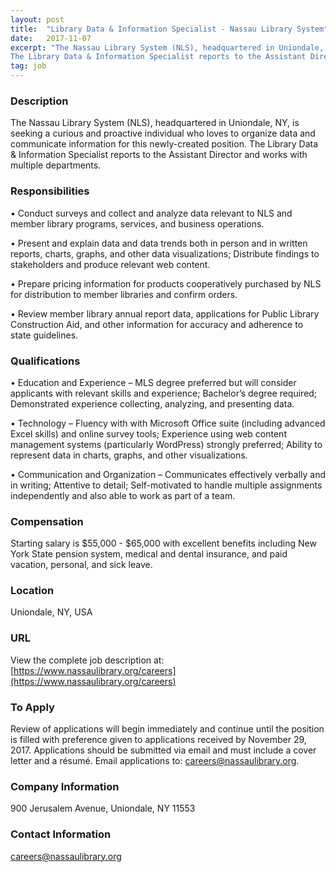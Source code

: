 ```yaml
---
layout: post
title:  "Library Data & Information Specialist - Nassau Library System"
date:   2017-11-07
excerpt: "The Nassau Library System (NLS), headquartered in Uniondale, NY, is seeking a curious and proactive individual who loves to organize data and communicate information for this newly-created position. 
The Library Data & Information Specialist reports to the Assistant Director and works with multiple departments. "
tag: job
---
```


### Description   

The Nassau Library System (NLS), headquartered in Uniondale, NY, is seeking a curious and proactive individual who loves to organize data and communicate information for this newly-created position. 
The Library Data & Information Specialist reports to the Assistant Director and works with multiple departments. 


### Responsibilities   


• 	Conduct surveys and collect and analyze data relevant to NLS and member library programs, services, and business operations.

• 	Present and explain data and data trends both in person and in written reports, charts, graphs, and other data visualizations; Distribute findings to stakeholders and produce relevant web content. 

• 	Prepare pricing information for products cooperatively purchased by NLS for distribution to member libraries and confirm orders.  

• 	Review member library annual report data, applications for Public Library Construction Aid, and other information for accuracy and adherence to state guidelines.


### Qualifications   


• 	Education and Experience – MLS degree preferred but will consider applicants with relevant skills and experience; Bachelor’s degree required; Demonstrated experience collecting, analyzing, and presenting data. 

• 	Technology – Fluency with with Microsoft Office suite (including advanced Excel skills) and online survey tools; Experience using web content management systems (particularly WordPress) strongly preferred; Ability to represent data in charts, graphs, and other visualizations.

• 	Communication and Organization – Communicates effectively verbally and in writing; Attentive to detail; Self-motivated to handle multiple assignments independently and also able to work as part of a team.


### Compensation   

Starting salary is $55,000 - $65,000 with excellent benefits including New York State pension system, medical and dental insurance, and paid vacation, personal, and sick leave. 


### Location   

Uniondale, NY, USA


### URL   

View the complete job description at: [https://www.nassaulibrary.org/careers](https://www.nassaulibrary.org/careers)

### To Apply   

Review of applications will begin immediately and continue until the position is filled with preference given to applications received by November 29, 2017. Applications should be submitted via email and must include a cover letter and a résumé. Email applications to: careers@nassaulibrary.org.


### Company Information   

900 Jerusalem Avenue, Uniondale, NY 11553


### Contact Information   

careers@nassaulibrary.org

